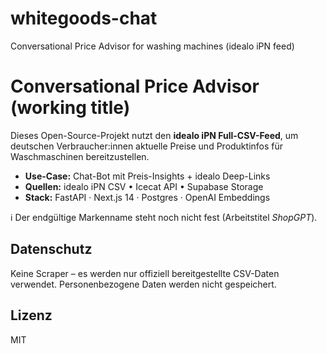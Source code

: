 # whitegoods-chat
Conversational Price Advisor for washing machines (idealo iPN feed)

# Conversational Price Advisor (working title)

Dieses Open-Source-Projekt nutzt den **idealo iPN Full-CSV-Feed**, um
deutschen Verbraucher:innen aktuelle Preise und Produktinfos für
Waschmaschinen bereitzustellen.

- **Use-Case:** Chat-Bot mit Preis-Insights + idealo Deep-Links  
- **Quellen:** idealo iPN CSV • Icecat API • Supabase Storage  
- **Stack:** FastAPI · Next.js 14 · Postgres · OpenAI Embeddings  

ℹ️ Der endgültige Markenname steht noch nicht fest (Arbeitstitel *ShopGPT*).

## Datenschutz

Keine Scraper – es werden nur offiziell bereitgestellte CSV-Daten
verwendet. Personenbezogene Daten werden nicht gespeichert.

## Lizenz

MIT
